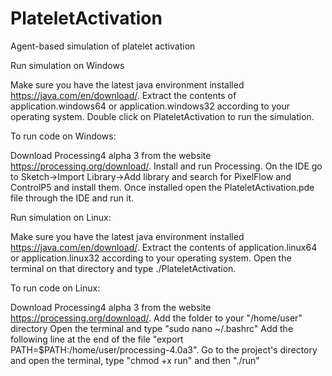 # PlateletActivation
Agent-based simulation of platelet activation

Run simulation on Windows

Make sure you have the latest java environment installed https://java.com/en/download/.
Extract the contents of application.windows64 or application.windows32 according to your operating system.
Double click on PlateletActivation to run the simulation.

To run code on Windows:

Download Processing4 alpha 3 from the website https://processing.org/download/.
Install and run Processing.
On the IDE go to Sketch->Import Library->Add library and search for PixelFlow and ControlP5 and install them.
Once installed open the PlateletActivation.pde file through the IDE and run it.


Run simulation on Linux:

Make sure you have the latest java environment installed https://java.com/en/download/.
Extract the contents of application.linux64 or application.linux32 according to your operating system.
Open the terminal on that directory and type ./PlateletActivation.

To run code on Linux:

Download Processing4 alpha 3 from the website https://processing.org/download/.
Add the folder to your "/home/user" directory
Open the terminal and type "sudo nano ~/.bashrc" 
Add the following line at the end of the file "export PATH=\$PATH:/home/user/processing-4.0a3".
Go to the project's directory and open the terminal, type "chmod +x run" and then "./run"

